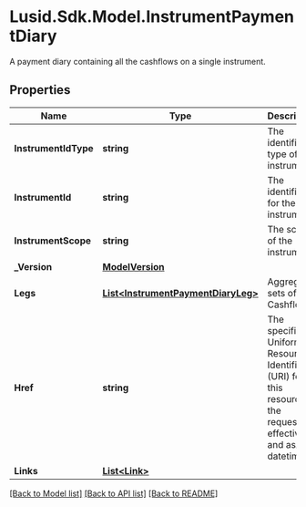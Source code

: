 # Lusid.Sdk.Model.InstrumentPaymentDiary
A payment diary containing all the cashflows on a single instrument.

## Properties

Name | Type | Description | Notes
------------ | ------------- | ------------- | -------------
**InstrumentIdType** | **string** | The identifier type of the instrument. | [optional] 
**InstrumentId** | **string** | The identifier for the instrument. | [optional] 
**InstrumentScope** | **string** | The scope of the instrument. | [optional] 
**_Version** | [**ModelVersion**](ModelVersion.md) |  | [optional] 
**Legs** | [**List&lt;InstrumentPaymentDiaryLeg&gt;**](InstrumentPaymentDiaryLeg.md) | Aggregated sets of Cashflows. | [optional] 
**Href** | **string** | The specific Uniform Resource Identifier (URI) for this resource at the requested effective and asAt datetime. | [optional] 
**Links** | [**List&lt;Link&gt;**](Link.md) |  | [optional] 

[[Back to Model list]](../README.md#documentation-for-models) [[Back to API list]](../README.md#documentation-for-api-endpoints) [[Back to README]](../README.md)

